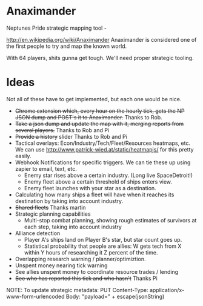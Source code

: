 Anaximander
===========

Neptunes Pride strategic mapping tool - 

http://en.wikipedia.org/wiki/Anaximander
Anaximander is considered one of the first people to try and map the known world.


With 64 players, shits gunna get tough.
We'll need proper strategic tooling.

Ideas
======

Not all of these have to get implemented, but each one would be nice.

 - ~~Chrome extension which, every hour on the hourly tick, gets the NP JSON dump and POST's it to Anaximander.~~ Thanks to Rob.
 - ~~Take a json dump and update the map with it, merging reports from several players.~~ Thanks to Rob and Pi
 - ~~Provide a history~~ slider Thanks to Rob and Pi
 - Tactical overlays: Econ/Industry/Tech/Fleet/Resources heatmaps, etc.  We can use http://www.patrick-wied.at/static/heatmapjs/ for this pretty easily.
 - Webhook Notifications for specific triggers.  We can tie these up using zapier to email, text, etc.
   + Enemy star rises above a certain industry. (Long live SpaceDetroit!)
   + Enemy fleet above a certain threshold of ships enters view.
   + Enemy fleet launches with your star as a destination.
 - Calculating how many ships a fleet will have when it reaches its destination by taking into account industry.
 - ~~Shared fleets~~ Thanks martin
 - Strategic planning capabilities
   - Multi-stop combat planning, showing rough estimates of survivors at each step, taking into account industry
 - Alliance detection
   - Player A's ships land on Player B's star, but star count goes up.
   - Statistical probability that people are allies: W gets tech from X within Y hours of researching it Z percent of the time.
 - Overlapping research warning / planner/optimiztion.
 - Unspent money nearing tick warning
 - See allies unspent money to coordinate resource trades / lending
 - ~~See who has reported this tick and who hasn't~~ Thanks Pi


NOTE: To update strategic metadata:
PUT
Content-Type: application/x-www-form-urlencoded
Body: "payload=" + escape(jsonString)
